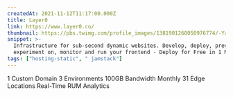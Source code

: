 ```yaml
---
createdAt: 2021-11-12T11:17:00.000Z
title: Layer0
link: https://www.layer0.co/
thumbnail: https://pbs.twimg.com/profile_images/1381901268050976774/-YafbmFO_400x400.jpg
snippet: >-
  Infrastructure for sub-second dynamic websites. Develop, deploy, preview,
  experiment on, monitor and run your frontend - Deploy for Free in 1 Minute.
tags: ["hosting-static", " jamstack"]
---
```

1 Custom Domain
3 Environments
100GB Bandwidth Monthly
31 Edge Locations
Real-Time RUM Analytics